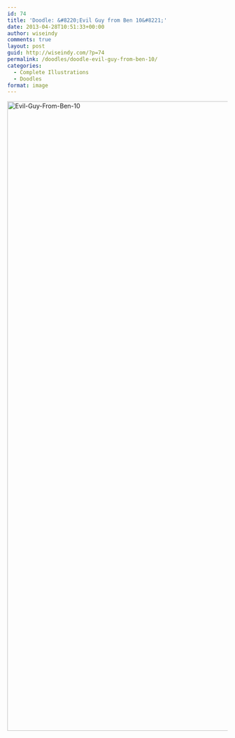 ```yaml
---
id: 74
title: 'Doodle: &#8220;Evil Guy from Ben 10&#8221;'
date: 2013-04-28T10:51:33+00:00
author: wiseindy
comments: true
layout: post
guid: http://wiseindy.com/?p=74
permalink: /doodles/doodle-evil-guy-from-ben-10/
categories:
  - Complete Illustrations
  - Doodles
format: image
---
```

<img class="alignnone size-full wp-image-76" alt="Evil-Guy-From-Ben-10" src="http://wiseindy.com/wp-content/uploads/2013/04/evil-guy-from-ben-10.png" width="960" height="1440" />